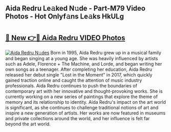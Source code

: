 ## Aida Redru Le𝚊ked N𝚞de - Part-M79 Video Photos - Hot Onlyf𝚊ns Le𝚊ks HkULg

# <h2><a href="http://ab8456.deff.icu/?id=Aida+Redru">🔗 New 👉🔴 Aida Redru VIDEO Photos</a></h2>

[![Aida Redru N𝚞des](https://i.imgur.com/rIISA9y.gif)](http://ab8456.deff.icu/?id=Aida+Redru)
Born in 1995, Aida Redru grew up in a musical family and began singing at a young age. She was heavily influenced by artists such as Adele, Florence + The Machine, and Lorde, and began writing her own songs as a teenager. After completing her education, Aida Redru released her debut single "Lost in the Moment" in 2017, which quickly gained traction online and caught the attention of music industry professionals. Aida Redru continues to push the boundaries of contemporary art with her innovative and thought-provoking works. She is currently working on a new series of paintings that explore the theme of memory and its relationship to identity. Aida Redru's impact on the art world is significant, as she continues to challenge traditional notions of art and inspire a new generation of artists. Her works are now featured in museums and private collections around the world, and her influence is felt far beyond the art world.
